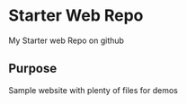 # Starter Web Repo

My Starter web Repo on github

## Purpose

Sample website with plenty of files for demos
